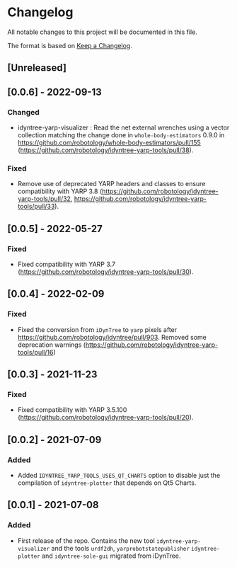 # Changelog
All notable changes to this project will be documented in this file.

The format is based on [Keep a Changelog](https://keepachangelog.com/en/1.0.0/).

## [Unreleased]

## [0.0.6] - 2022-09-13

### Changed
- idyntree-yarp-visualizer : Read the net external wrenches using a vector collection matching the change done in `whole-body-estimators` 0.9.0 in https://github.com/robotology/whole-body-estimators/pull/155 (https://github.com/robotology/idyntree-yarp-tools/pull/38).

### Fixed
- Remove use of deprecated YARP headers and classes to ensure compatibility with YARP 3.8 (https://github.com/robotology/idyntree-yarp-tools/pull/32, https://github.com/robotology/idyntree-yarp-tools/pull/33).

## [0.0.5] - 2022-05-27

### Fixed
- Fixed compatibility with YARP 3.7 (https://github.com/robotology/idyntree-yarp-tools/pull/30).

## [0.0.4] - 2022-02-09

### Fixed
- Fixed the conversion from ``iDynTree`` to ``yarp`` pixels after https://github.com/robotology/idyntree/pull/903. Removed some deprecation warnings (https://github.com/robotology/idyntree-yarp-tools/pull/16)

## [0.0.3] - 2021-11-23

### Fixed
- Fixed compatibility with YARP 3.5.100 (https://github.com/robotology/idyntree-yarp-tools/pull/20).

## [0.0.2] - 2021-07-09

### Added
- Added `IDYNTREE_YARP_TOOLS_USES_QT_CHARTS` option to disable just the compilation of `idyntree-plotter` that depends on Qt5 Charts.

## [0.0.1] - 2021-07-08

### Added
- First release of the repo. Contains the new tool `idyntree-yarp-visualizer` and the tools `urdf2dh`, `yarprobotstatepublisher` `idyntree-plotter` and `idyntree-sole-gui` migrated from iDynTree.
